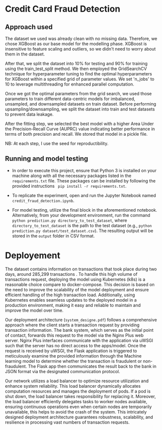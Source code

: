 # Credit Card Fraud Detection

## Approach used
The dataset we used was already clean with no missing data. Therefore, we chose XGBoost as our base model for the modelling phase. XGBoost is insensitive to feature scaling and outliers, so we didn't need to worry about them in the dataset. 

After that, we split the dataset into 10% for testing and 90% for training using the train_test_split method. We then employed the GridSearchCV technique for hyperparameter tuning to find the optimal hyperparameters for XGBoost within a specified grid of parameter values. We set 'n_jobs' to 10 to leverage multithreading for enhanced parallel computation. 

Once we got the optimal parameters from the grid search, we used those parameters to train different data-centric models for imbalanced, unsampled, and downsampled datasets on train dataset. Before performing upsampling/downsampling, we split the dataset into train and test datasets to prevent data leakage.

After the fitting step, we selected the best model with a higher Area Under the Precision-Recall Curve (AUPRC) value indicating better performance in terms of both precision and recall. We stored that model in a pickle file.

NB: At each step, I use the seed for reproductibility.


## Running and model testing

* In order to execute this project, ensure that Python 3 is installed on your machine along with all the necessary packages listed in the `requirements.txt` file. These packages can be installed by following the provided instructions ` pip install -r requirements.txt`. 

* To replicate the experiment, open and run  the Jupyter Notebook named `credit_fraud_detection.ipynb`.

* For model testing, utilize the final block in the aforementioned notebook. Alternatively, from your development environment,  run the command `python prediction.py directory_to_test_dataset`, where `directory_to_test_dataset` is the path to the test dataset (e.g., `python prediction.py dataset/test_dataset.csv`). The resulting output will be stored in the `output` folder in CSV format. 




# Deployement
The dataset contains information on transactions that took place during two days, around 285,299 transactions . To handle this high volume of transactions request, deploying the model using Kubernetes (k8s) is a reasonable choice compare to docker-compose. This decision is based on the need to improve the scalability of the model deployment and ensure efficient handling of the high transaction load. Additionally, using Kubernetes enables seamless updates to the deployed model in a production environment, making it easy and reliable to maintain and improve the model over time.

Our deployment architecture (`system_designe.pdf`) follows a comprehensive approach where the client starts a transaction request by providing transaction information. The bank system, which serves as the initial point of contact, forwards this request to the model via the Nginx Plus web server. Nginx Plus interfaces communicate with the application via uWSGI such that the server has no direct access to the apps/model. Once the request is received by uWSGI, the Flask application is triggered to meticulously examine the provided information through the Machine learning model to determine whether the transaction is fraudulent or non-fraudulent. The Flask app then communicates the result back to the bank in JSON format via the designated communication protocol.

Our network utilizes a load balancer to optimize resource utilization and enhance system reliability. This load balancer dynamically allocates computation resources and manages the deployment of pods. If a pod is shut down, the load balancer takes responsibility for replacing it. Moreover, the load balancer efficiently delegates tasks to worker nodes available, ensuring continuous operations even when certain nodes are temporarily unavailable, this helps to avoid the crash of the system. This intricately designed deployment architecture guarantees robustness, scalability, and resilience in processing vast numbers of transaction requests.


